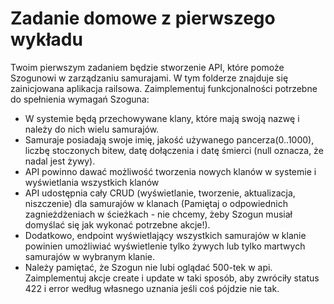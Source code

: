 # Zadanie domowe z pierwszego wykładu

Twoim pierwszym zadaniem będzie stworzenie API, które pomoże Szogunowi w zarządzaniu samurajami. W tym folderze znajduje się zainicjowana aplikacja railsowa. Zaimplementuj funkcjonalności potrzebne do spełnienia wymagań Szoguna:

- W systemie będą przechowywane klany, które mają swoją nazwę i należy do nich wielu samurajów. 
- Samuraje posiadają swoje imię, jakość używanego pancerza(0..1000), liczbę stoczonych bitew, datę dołączenia i datę śmierci (null oznacza, że nadal jest żywy).
- API powinno dawać możliwość tworzenia nowych klanów w systemie i wyświetlania wszystkich klanów
- API udostępnia cały CRUD (wyświetlanie, tworzenie, aktualizacja, niszczenie) dla samurajów w klanach (Pamiętaj o odpowiednich zagnieżdżeniach w ścieżkach - nie chcemy, żeby Szogun musiał domyślać się jak wykonać potrzebne akcje!).
- Dodatkowo, endpoint wyświetlający wszystkich samurajów w klanie powinien umożliwiać wyświetlenie tylko żywych lub tylko martwych samurajów w wybranym klanie.
- Należy pamiętać, że Szogun nie lubi oglądać 500-tek w api. Zaimplementuj akcje create i update w taki sposób, aby zwróciły status 422 i error według własnego uznania jeśli coś pójdzie nie tak.
